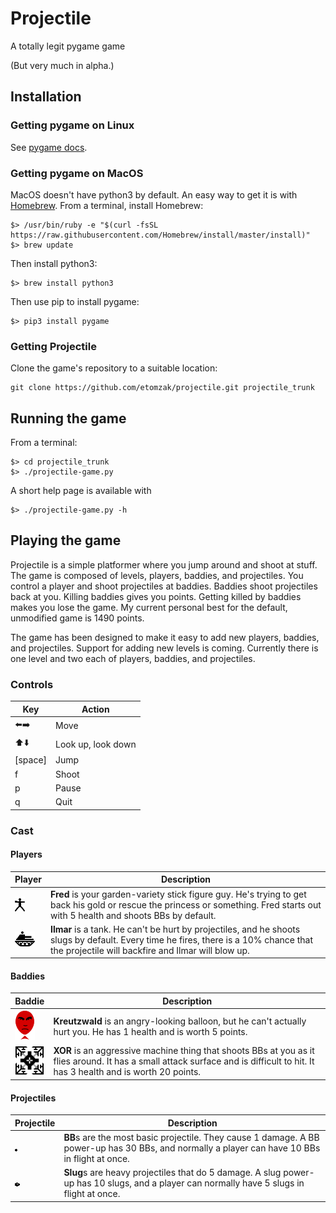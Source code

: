 # Projectile

A totally legit pygame game

(But very much in alpha.)

## Installation

### Getting pygame on Linux

See [pygame docs](http://www.pygame.org/wiki/GettingStarted).

### Getting pygame on MacOS

MacOS doesn't have python3 by default. An easy way to get it is with
[Homebrew](https://brew.sh/). From a terminal, install Homebrew:

```
$> /usr/bin/ruby -e "$(curl -fsSL https://raw.githubusercontent.com/Homebrew/install/master/install)"
$> brew update
```

Then install python3:

```
$> brew install python3
```

Then use pip to install pygame:

```
$> pip3 install pygame
```

### Getting Projectile

Clone the game's repository to a suitable location:

```
git clone https://github.com/etomzak/projectile.git projectile_trunk
```

## Running the game

From a terminal:

```
$> cd projectile_trunk
$> ./projectile-game.py
```

A short help page is available with

```
$> ./projectile-game.py -h
```

## Playing the game

Projectile is a simple platformer where you jump around and shoot at stuff.
The game is composed of levels, players, baddies, and projectiles.
You control a player and shoot projectiles at baddies.
Baddies shoot projectiles back at you.
Killing baddies gives you points.
Getting killed by baddies makes you lose the game.
My current personal best for the default, unmodified game is 1490 points.

The game has been designed to make it easy to add new players, baddies, and projectiles.
Support for adding new levels is coming.
Currently there is one level and two each of players, baddies, and projectiles.

### Controls

| Key | Action |
|-----|--------|
|:arrow_left::arrow_right:| Move |
|:arrow_up::arrow_down:   | Look up, look down |
| [space] | Jump  |
| f       | Shoot |
| p       | Pause |
| q       | Quit  |

### Cast

#### Players

| Player | Description |
|--------|-------------|
| ![Fred](/Images/Fred_neutral.png) | **Fred** is your garden-variety stick figure guy. He's trying to get back his gold or rescue the princess or something. Fred starts out with 5 health and shoots BBs by default. |
| ![Ilmar](/Images/Ilmar_stand_straight.png) | **Ilmar** is a tank. He can't be hurt by projectiles, and he shoots slugs by default. Every time he fires, there is a 10% chance that the projectile will backfire and Ilmar will blow up. |

#### Baddies

| Baddie | Description |
|--------|-------------|
| ![Kreutzwald](Images/Kreutzwald.png) | **Kreutzwald** is an angry-looking balloon, but he can't actually hurt you. He has 1 health and is worth 5 points. |
| ![XOR](Images/XOR.png) | **XOR** is an aggressive machine thing that shoots BBs at you as it flies around. It has a small attack surface and is difficult to hit. It has 3 health and is worth 20 points. |

#### Projectiles

| Projectile | Description |
|------------|-------------|
| ![BB](Images/BB.png) | **BB**s are the most basic projectile. They cause 1 damage. A BB power-up has 30 BBs, and normally a player can have 10 BBs in flight at once.
| ![Slug](Images/Slug.png) | **Slug**s are heavy projectiles that do 5 damage. A slug power-up has 10 slugs, and a player can normally have 5 slugs in flight at once. |
